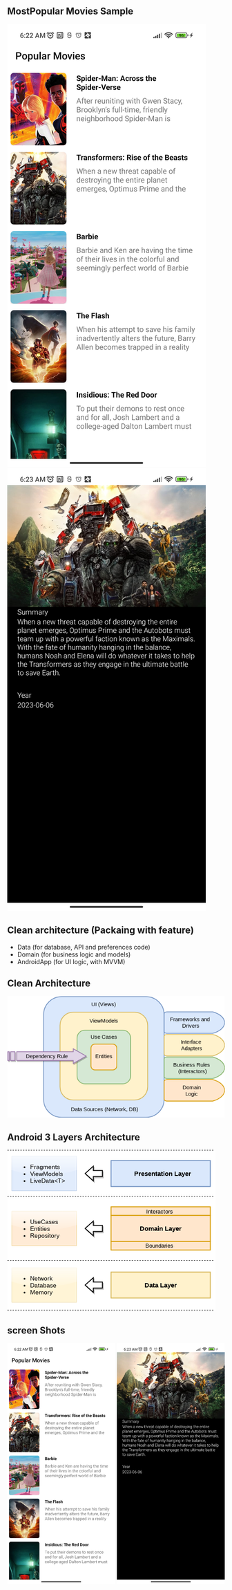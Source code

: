 ## MostPopular Movies Sample 

![Latest Movies](images/home_screen.png)
![Movies Search Hint](images/details_screen.png)

## Clean architecture (Packaing with feature)
- Data (for database, API and preferences code)
- Domain (for business logic and models)
- AndroidApp (for UI logic, with MVVM)

## Clean Architecture
 <img src="images/clean_architecture_reloaded_main.png" alt="ArchiTecture"/>

## Android 3 Layers Architecture
<img src="images/clean_architecture_reloaded_layers.png" alt="layers"/>

## screen Shots
<p float="left">
  <img src="images/home_screen.png" width="250" />
  <img src="images/details_screen.png" width="250" />
</p>